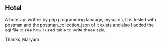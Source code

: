 ## Hotel


A hotel api written by php programming lanauge, mysql db, It is tested with postman and the postman_collection_json of it exists and also I added the sql file to see how I used table to write these apis,

Thanks, Maryam



